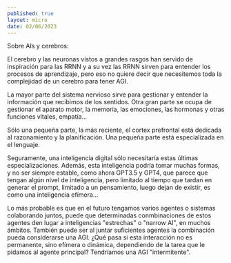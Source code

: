 ```yaml
---
published: true
layout: micro
date: 02/06/2023
---
```


Sobre AIs y cerebros: 

El cerebro y las neuronas vistos a grandes rasgos han servido de inspiración para las RRNN
y a su vez las RRNN sirven para entender los procesos de aprendizaje, pero eso no quiere
decir que necesitemos toda la complejidad de un cerebro para tener AGI.

La mayor parte del sistema nervioso sirve para gestionar y entender la información que recibimos
de los sentidos. Otra gran parte se ocupa de gestionar el aparato motor, la memoria, 
las emociones, las hormonas y otras funciones vitales, empatía...

Sólo una pequeña parte, la más reciente, el cortex prefrontal está dedicada al razonamiento y la
planificación. Una pequeña parte está especializada en el lenguaje.

Seguramente, una inteligencia digital sólo necesitaría estas últimas especializaciones. Además,
esta inteligencia podría tomar muchas formas, y no ser siempre estable, como ahora GPT3.5 y GPT4, 
que parece que tengan algún nivel de inteligencia, pero limitado al tiempo que tardan en
generar el prompt, limitado a un pensamiento, luego dejan de existir, es como una inteligencia efímera...

Lo más probable es que en el futuro tengamos varios agentes o sistemas colaborando juntos, puede que
determinadas conmbinaciones de estos agentes den lugar a inteligencias "estrechas" o "narrow AI", en
muchos ámbitos. También puede ser al juntar suficientes agentes la combinación pueda considerarse una
AGI. ¿Qué pasa si esta interacción no es permanente, sino efímera o dinámica, dependiendo de la tarea
que le pidamos al agente principal? Tendríamos una AGI "intermitente".

 
